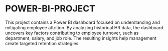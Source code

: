 # POWER-BI-PROJECT
This project contains a Power BI dashboard focused on understanding and mitigating employee attrition. By analyzing historical HR data, the dashboard uncovers key factors contributing to employee turnover, such as department, salary, and job role. The resulting insights help management create targeted retention strategies.
